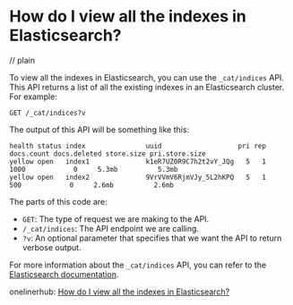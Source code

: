 # How do I view all the indexes in Elasticsearch?
// plain

To view all the indexes in Elasticsearch, you can use the `_cat/indices` API. This API returns a list of all the existing indexes in an Elasticsearch cluster. For example:

```
GET /_cat/indices?v
```

The output of this API will be something like this:

```
health status index               uuid                   pri rep docs.count docs.deleted store.size pri.store.size
yellow open   index1              k1eR7UZ0R9C7h2t2vY_JQg   5   1       1000            0     5.3mb          5.3mb
yellow open   index2              9VrVVmV6RjmVJy_5L2hKPQ   5   1        500            0     2.6mb          2.6mb
```

The parts of this code are:
- `GET`: The type of request we are making to the API.
- `/_cat/indices`: The API endpoint we are calling.
- `?v`: An optional parameter that specifies that we want the API to return verbose output.

For more information about the `_cat/indices` API, you can refer to the [Elasticsearch documentation](https://www.elastic.co/guide/en/elasticsearch/reference/current/cat-indices.html).

onelinerhub: [How do I view all the indexes in Elasticsearch?](https://onelinerhub.com/elasticsearch/how-do-i-view-all-the-indexes-in-elasticsearch)